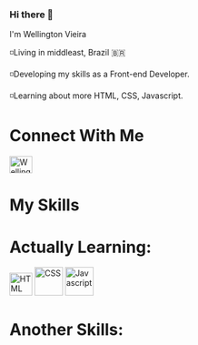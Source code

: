 ### Hi there 👋

I'm Wellington Vieira

◽Living in middleast, Brazil 🇧🇷 

◽Developing my skills as a Front-end Developer.

◽Learning about more HTML, CSS, Javascript.


<h1>Connect With Me </h1>

<a ref="https://www.linkedin.com/in/wellington-vieira-2a6b701a0/" target="_blank">
<img align="center" alt="Wellington-Linkedin" height="30" width="40" src="https://cdn.jsdelivr.net/gh/devicons/devicon/icons/linkedin/linkedin-original.svg" style="max-
width:100%;">



<h1>My Skills</h1>

<h1>Actually Learning:</h1>
<img src:"https://cdn.jsdelivr.net/gh/devicons/devicon/icons/html5/html5-original.svg" alt="HTML" width="40" style="max-width:100%;"></img>
<img src:"https://cdn.jsdelivr.net/gh/devicons/devicon/icons/css3/css3-original.svg" alt="CSS" width="50" style="max-width:100%;"></img>
<img src:"https://cdn.jsdelivr.net/gh/devicons/devicon/icons/javascript/javascript-original.svg" alt="Javascript" width="50" style="max-width:100%;"></img>



<h1>Another Skills:</h1>










<!--
**welltocoding/welltocoding** is a ✨ _special_ ✨ repository because its `README.md` (this file) appears on your GitHub profile.

Here are some ideas to get you started:

- 🔭 I’m currently working on ...
- 🌱 I’m currently learning ...
- 👯 I’m looking to collaborate on ...
- 🤔 I’m looking for help with ...
- 💬 Ask me about ...
- 📫 How to reach me: ...
- 😄 Pronouns: ...
- ⚡ Fun fact: ...
-->
